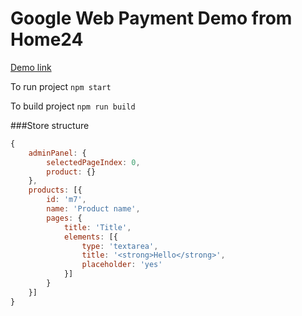 # Google Web Payment Demo from Home24

[Demo link](https://sergeyshvager.github.io/React-Form-Builder/#/product/)

To run project
`npm start`


To build project
`npm run build`



###Store structure
```javascript
{
    adminPanel: {
        selectedPageIndex: 0,
        product: {}
    },
    products: [{
        id: 'm7',
        name: 'Product name',
        pages: {
            title: 'Title',
            elements: [{
                type: 'textarea',
                title: '<strong>Hello</strong>',
                placeholder: 'yes'
            }]
        }
    }]
}
```
